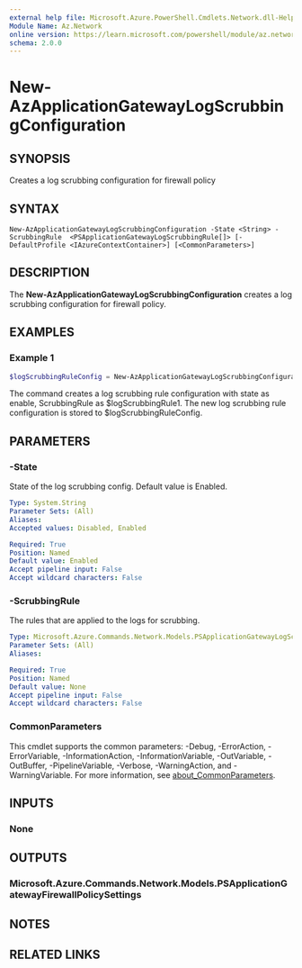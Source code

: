 ```yaml
---
external help file: Microsoft.Azure.PowerShell.Cmdlets.Network.dll-Help.xml
Module Name: Az.Network
online version: https://learn.microsoft.com/powershell/module/az.network/new-azapplicationgatewayfirewallpolicysetting
schema: 2.0.0
---
```


# New-AzApplicationGatewayLogScrubbingConfiguration

## SYNOPSIS
Creates a log scrubbing configuration for firewall policy

## SYNTAX

```
New-AzApplicationGatewayLogScrubbingConfiguration -State <String> -ScrubbingRule  <PSApplicationGatewayLogScrubbingRule[]> [-DefaultProfile <IAzureContextContainer>] [<CommonParameters>]
```

## DESCRIPTION
The **New-AzApplicationGatewayLogScrubbingConfiguration** creates a log scrubbing configuration for firewall policy.

## EXAMPLES

### Example 1
```powershell
$logScrubbingRuleConfig = New-AzApplicationGatewayLogScrubbingConfiguration -State Enabled -ScrubbingRule $logScrubbingRule1
```

The command creates a log scrubbing rule configuration with state as enable, ScrubbingRule as $logScrubbingRule1.
The new log scrubbing rule configuration is stored to $logScrubbingRuleConfig.


## PARAMETERS

### -State
State of the log scrubbing config. Default value is Enabled.

```yaml
Type: System.String
Parameter Sets: (All)
Aliases:
Accepted values: Disabled, Enabled

Required: True
Position: Named
Default value: Enabled
Accept pipeline input: False
Accept wildcard characters: False
```

### -ScrubbingRule
The rules that are applied to the logs for scrubbing.

```yaml
Type: Microsoft.Azure.Commands.Network.Models.PSApplicationGatewayLogScrubbingRule[]
Parameter Sets: (All)
Aliases:

Required: True
Position: Named
Default value: None
Accept pipeline input: False
Accept wildcard characters: False
```

### CommonParameters
This cmdlet supports the common parameters: -Debug, -ErrorAction, -ErrorVariable, -InformationAction, -InformationVariable, -OutVariable, -OutBuffer, -PipelineVariable, -Verbose, -WarningAction, and -WarningVariable. For more information, see [about_CommonParameters](http://go.microsoft.com/fwlink/?LinkID=113216).

## INPUTS

### None

## OUTPUTS

### Microsoft.Azure.Commands.Network.Models.PSApplicationGatewayFirewallPolicySettings

## NOTES

## RELATED LINKS
